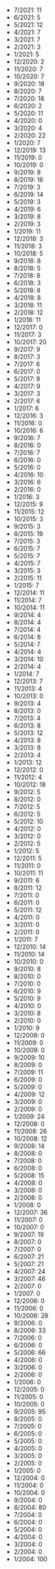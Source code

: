 *  7/2021: 11
*  6/2021: 5
*  5/2021: 12
*  4/2021: 7
*  3/2021: 7
*  2/2021: 3
*  1/2021: 5
*  12/2020: 2
*  11/2020: 7
*  10/2020: 7
*  9/2020: 18
*  8/2020: 7
*  7/2020: 18
*  6/2020: 2
*  5/2020: 11
*  4/2020: 0
*  3/2020: 4
*  2/2020: 22
*  1/2020: 7
*  12/2019: 13
*  11/2019: 0
*  10/2019: 0
*  9/2019: 8
*  8/2019: 16
*  7/2019: 3
*  6/2019: 14
*  5/2019: 3
*  4/2019: 6
*  3/2019: 8
*  2/2019: 3
*  1/2019: 11
*  12/2018: 3
*  11/2018: 3
*  10/2018: 5
*  9/2018: 8
*  8/2018: 5
*  7/2018: 8
*  6/2018: 3
*  5/2018: 8
*  4/2018: 8
*  3/2018: 11
*  2/2018: 12
*  1/2018: 11
*  12/2017: 0
*  11/2017: 3
*  10/2017: 20
*  9/2017: 9
*  8/2017: 3
*  7/2017: 6
*  6/2017: 0
*  5/2017: 9
*  4/2017: 9
*  3/2017: 3
*  2/2017: 6
*  1/2017: 6
*  12/2016: 3
*  11/2016: 0
*  10/2016: 6
*  9/2016: 7
*  8/2016: 0
*  7/2016: 7
*  6/2016: 0
*  5/2016: 0
*  4/2016: 10
*  3/2016: 6
*  2/2016: 0
*  1/2016: 3
*  12/2015: 9
*  11/2015: 12
*  10/2015: 3
*  9/2015: 3
*  8/2015: 19
*  7/2015: 3
*  6/2015: 7
*  5/2015: 7
*  4/2015: 7
*  3/2015: 3
*  2/2015: 11
*  1/2015: 7
*  12/2014: 11
*  11/2014: 7
*  10/2014: 11
*  9/2014: 4
*  8/2014: 4
*  7/2014: 4
*  6/2014: 8
*  5/2014: 7
*  4/2014: 4
*  3/2014: 10
*  2/2014: 4
*  1/2014: 7
*  12/2013: 7
*  11/2013: 4
*  10/2013: 0
*  9/2013: 4
*  8/2013: 0
*  7/2013: 4
*  6/2013: 8
*  5/2013: 12
*  4/2013: 8
*  3/2013: 8
*  2/2013: 4
*  1/2013: 12
*  12/2012: 0
*  11/2012: 4
*  10/2012: 18
*  9/2012: 5
*  8/2012: 0
*  7/2012: 5
*  6/2012: 5
*  5/2012: 10
*  4/2012: 0
*  3/2012: 0
*  2/2012: 5
*  1/2012: 5
*  12/2011: 5
*  11/2011: 0
*  10/2011: 11
*  9/2011: 6
*  8/2011: 12
*  7/2011: 0
*  6/2011: 0
*  5/2011: 12
*  4/2011: 0
*  3/2011: 0
*  2/2011: 0
*  1/2011: 7
*  12/2010: 14
*  11/2010: 14
*  10/2010: 0
*  9/2010: 8
*  8/2010: 0
*  7/2010: 0
*  6/2010: 9
*  5/2010: 9
*  4/2010: 0
*  3/2010: 8
*  2/2010: 0
*  1/2010: 9
*  12/2009: 0
*  11/2009: 0
*  10/2009: 0
*  9/2009: 10
*  8/2009: 0
*  7/2009: 11
*  6/2009: 0
*  5/2009: 0
*  4/2009: 12
*  3/2009: 0
*  2/2009: 0
*  1/2009: 24
*  12/2008: 0
*  11/2008: 26
*  10/2008: 12
*  9/2008: 14
*  8/2008: 0
*  7/2008: 0
*  6/2008: 0
*  5/2008: 15
*  4/2008: 0
*  3/2008: 0
*  2/2008: 0
*  1/2008: 0
*  12/2007: 36
*  11/2007: 0
*  10/2007: 0
*  9/2007: 19
*  8/2007: 0
*  7/2007: 0
*  6/2007: 21
*  5/2007: 21
*  4/2007: 24
*  3/2007: 46
*  2/2007: 0
*  1/2007: 0
*  12/2006: 0
*  11/2006: 0
*  10/2006: 28
*  9/2006: 0
*  8/2006: 33
*  7/2006: 0
*  6/2006: 0
*  5/2006: 66
*  4/2006: 0
*  3/2006: 0
*  2/2006: 0
*  1/2006: 0
*  12/2005: 0
*  11/2005: 0
*  10/2005: 0
*  9/2005: 95
*  8/2005: 0
*  7/2005: 0
*  6/2005: 0
*  5/2005: 0
*  4/2005: 0
*  3/2005: 0
*  2/2005: 0
*  1/2005: 0
*  12/2004: 0
*  11/2004: 0
*  10/2004: 0
*  9/2004: 0
*  8/2004: 80
*  7/2004: 0
*  6/2004: 0
*  5/2004: 0
*  4/2004: 0
*  3/2004: 0
*  2/2004: 0
*  1/2004: 100